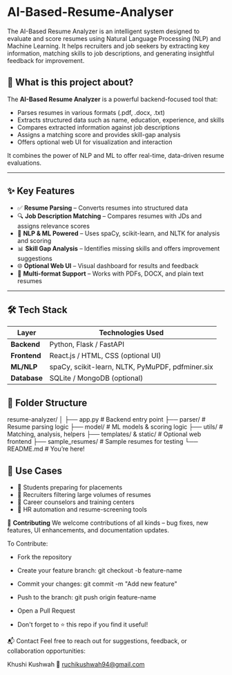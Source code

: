 # AI-Based-Resume-Analyser
The AI-Based Resume Analyzer is an intelligent system designed to evaluate and score resumes using Natural Language Processing (NLP) and Machine Learning. It helps recruiters and job seekers by extracting key information, matching skills to job descriptions, and generating insightful feedback for improvement. 

## 🔎 What is this project about?

The **AI-Based Resume Analyzer** is a powerful backend-focused tool that:
- Parses resumes in various formats (.pdf, .docx, .txt)
- Extracts structured data such as name, education, experience, and skills
- Compares extracted information against job descriptions
- Assigns a matching score and provides skill-gap analysis
- Offers optional web UI for visualization and interaction

It combines the power of NLP and ML to offer real-time, data-driven resume evaluations.

---

## ✨ Key Features

- ✅ **Resume Parsing** – Converts resumes into structured data
- 🔍 **Job Description Matching** – Compares resumes with JDs and assigns relevance scores
- 🧠 **NLP & ML Powered** – Uses spaCy, scikit-learn, and NLTK for analysis and scoring
- 📊 **Skill Gap Analysis** – Identifies missing skills and offers improvement suggestions
- 🌐 **Optional Web UI** – Visual dashboard for results and feedback
- 📁 **Multi-format Support** – Works with PDFs, DOCX, and plain text resumes

---

## 🛠 Tech Stack

| Layer        | Technologies Used                                |
|--------------|---------------------------------------------------|
| **Backend**  | Python, Flask / FastAPI                          |
| **Frontend** | React.js / HTML, CSS (optional UI)               |
| **ML/NLP**   | spaCy, scikit-learn, NLTK, PyMuPDF, pdfminer.six |
| **Database** | SQLite / MongoDB (optional)                      |


## 📂 Folder Structure

resume-analyzer/
│
├── app.py # Backend entry point
├── parser/ # Resume parsing logic
├── model/ # ML models & scoring logic
├── utils/ # Matching, analysis, helpers
├── templates/ & static/ # Optional web frontend
├── sample_resumes/ # Sample resumes for testing
└── README.md # You’re here!

## 📌 Use Cases

- 🔹 Students preparing for placements
- 🔹 Recruiters filtering large volumes of resumes
- 🔹 Career counselors and training centers
- 🔹 HR automation and resume-screening tools

🤝 **Contributing**
We welcome contributions of all kinds – bug fixes, new features, UI enhancements, and documentation updates.

To Contribute:

* Fork the repository

* Create your feature branch: git checkout -b feature-name

* Commit your changes: git commit -m "Add new feature"

* Push to the branch: git push origin feature-name

* Open a Pull Request

* Don't forget to ⭐ this repo if you find it useful!



📬 Contact
Feel free to reach out for suggestions, feedback, or collaboration opportunities:

Khushi Kushwah
📧 ruchikushwah94@gmail.com



